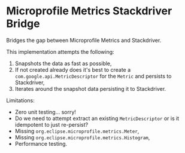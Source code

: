 # Microprofile Metrics Stackdriver Bridge

Bridges the gap between Microprofile Metrics and Stackdriver.

This implementation attempts the following:
1. Snapshots the data as fast as possible,
2. If not created already does it's best to create a `com.google.api.MetricDescriptor` for the `Metric` and persists to Stackdriver,
3. Iterates around the snapshot data persisting it to Stackdriver.

Limitations:
* Zero unit testing... sorry!
* Do we need to attempt extract an existing `MetricDescriptor` or is it idempotent to just re-persist?
* Missing `org.eclipse.microprofile.metrics.Meter`,
* Missing `org.eclipse.microprofile.metrics.Histogram`,
* Performance testing.
